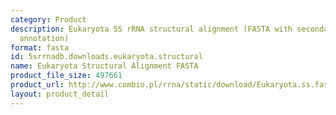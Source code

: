 ```yaml
---
category: Product
description: Eukaryota 5S rRNA structural alignment (FASTA with secondary structure
  annotation)
format: fasta
id: 5srrnadb.downloads.eukaryota.structural
name: Eukaryota Structural Alignment FASTA
product_file_size: 497661
product_url: http://www.combio.pl/rrna/static/download/Eukaryota.ss.fasta
layout: product_detail
---
```

